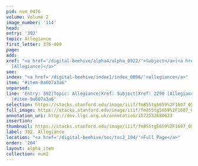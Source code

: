 ```yaml
---
pid: num_0476
volume: Volume 2
image_number: '114'
head: 
entry: '392'
topic: Allegiance
first_letter: 376-400
page: 
add: 
xref: "<a href='/digital-beehive/alpha4/alpha_0922/'>Subject</a>|<a href='/digital-beehive/toc/toc2_401/'>2290
  [Allegiance]</a>"
see: 
index: "<a href='/digital-beehive/index1/index_0096/'>allegiance</a>"
item: "#item-9a607a3a6"
unparsed: 
line: 'Entry: 392|Topic: Allegiance|Xref: Subject|Xref: 2290 [Allegiance]|Index: allegiance
  |#item-9a607a3a6'
selection: https://stacks.stanford.edu/image/iiif/fm855tg5659%2F1607_0581/950,3792,2821,473/full/0/default.jpg
full_image: https://stacks.stanford.edu/image/iiif/fm855tg5659%2F1607_0581/full/full/0/default.jpg
annotation_uri: http://dev.llgc.org.uk/annotation/1572532680633
insertion: 
thumbnail: https://stacks.stanford.edu/image/iiif/fm855tg5659%2F1607_0581/950,3792,600,180/250,/0/default.jpg
label: 392. Allegiance
location: "<a href='/digital-beehive/toc/toc2_104/'>Full Page</a>"
order: '204'
layout: alpha_item
collection: num2
---
```

